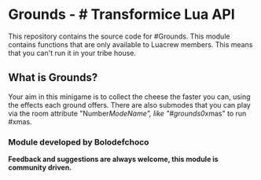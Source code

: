 # Grounds - # Transformice Lua API
This repository contains the source code for #Grounds.
This module contains functions that are only available to Luacrew members. This means that you can't run it in your tribe house.  

## What is Grounds?
Your aim in this minigame is to collect the cheese the faster you can, using the effects each ground offers.
There are also submodes that you can play via the room attribute "Number*ModeName", like "#grounds0*xmas" to run #xmas.

### Module developed by Bolodefchoco

**Feedback and suggestions are always welcome, this module is community driven.**
